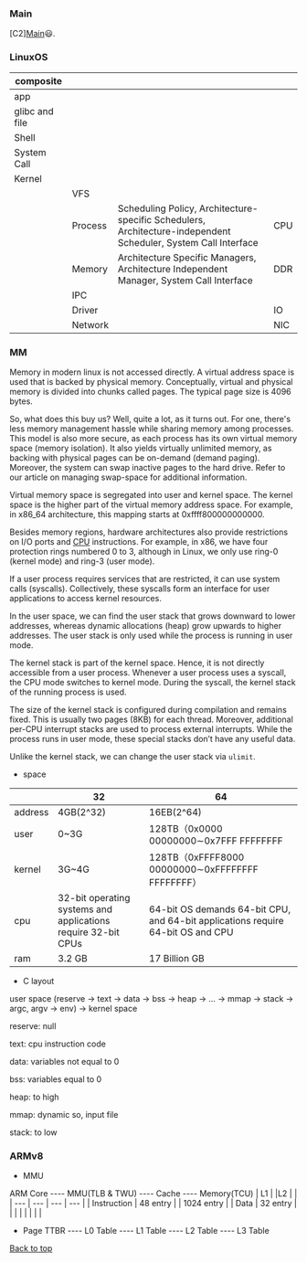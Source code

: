 ### Main

[C2][Main](index.md)😃.

### LinuxOS

|   composite    |         |                                                                                                                |     |
| -------------- | ------- | -------------------------------------------------------------------------------------------------------------- | --- |
| app            |         |                                                                                                                |     |
| glibc and file |         |                                                                                                                |     |
| Shell          |         |                                                                                                                |     |
| System Call    |         |                                                                                                                |     |
| Kernel         |         |                                                                                                                |     |
|                | VFS     |                                                                                                                |     |
|                | Process | Scheduling Policy, Architecture-specific Schedulers, Architecture-independent Scheduler, System Call Interface | CPU |
|                | Memory  | Architecture Specific Managers, Architecture Independent Manager, System Call Interface                        | DDR |
|                | IPC     |                                                                                                                |     |
|                | Driver  |                                                                                                                | IO  |
|                | Network |                                                                                                                | NIC |





### MM

Memory in modern linux is not accessed directly. A virtual address space is used that is backed by physical memory. Conceptually, virtual and physical memory is divided into chunks called pages. The typical page size is 4096 bytes.

So, what does this buy us? Well, quite a lot, as it turns out. For one, there's less memory management hassle while sharing memory among processes. This model is also more secure, as each process has its own virtual memory space (memory isolation). It also yields virtually unlimited memory, as backing with physical pages can be on-demand (demand paging). Moreover, the system can swap inactive pages to the hard drive. Refer to our article on managing swap-space for additional information.

Virtual memory space is segregated into user and kernel space. The kernel space is the higher part of the virtual memory address space. For example, in x86_64 architecture, this mapping starts at 0xffff800000000000.

Besides memory regions, hardware architectures also provide restrictions on I/O ports and [CPU](Hardware_CPU.md) instructions. For example, in x86, we have four protection rings numbered 0 to 3, although in Linux, we only use ring-0 (kernel mode) and ring-3 (user mode).

If a user process requires services that are restricted, it can use system calls (syscalls). Collectively, these syscalls form an interface for user applications to access kernel resources.

In the user space, we can find the user stack that grows downward to lower addresses, whereas dynamic allocations (heap) grow upwards to higher addresses. The user stack is only used while the process is running in user mode.

The kernel stack is part of the kernel space. Hence, it is not directly accessible from a user process. Whenever a user process uses a syscall, the CPU mode switches to kernel mode. During the syscall, the kernel stack of the running process is used.

The size of the kernel stack is configured during compilation and remains fixed. This is usually two pages (8KB) for each thread. Moreover, additional per-CPU interrupt stacks are used to process external interrupts. While the process runs in user mode, these special stacks don’t have any useful data.

Unlike the kernel stack, we can change the user stack via `ulimit`.

- space

|         |                              32                               |                                       64                                        |
| ------- | ------------------------------------------------------------- | ------------------------------------------------------------------------------- |
| address | 4GB(2^32)                                                     | 16EB(2^64)                                                                      |
| user    | 0~3G                                                          | 128TB（0x0000 00000000∼0x7FFF FFFFFFFF                                           |
| kernel  | 3G~4G                                                         | 128TB（0xFFFF8000 00000000∼0xFFFFFFFF FFFFFFFF）                                 |
| cpu     | 32-bit operating systems and applications require 32-bit CPUs | 64-bit OS demands 64-bit CPU, and 64-bit applications require 64-bit OS and CPU |
| ram     | 3.2 GB                                                        | 17 Billion GB                                                                   |

- C layout

user space (reserve -> text -> data -> bss -> heap -> ... -> mmap -> stack -> argc, argv -> env)                                                  -> kernel space

reserve: null

text: cpu instruction code

data: variables not equal to 0

bss: variables equal to 0

heap: to high

mmap: dynamic so, input file

stack: to low

### ARMv8

- MMU

ARM Core ---- MMU(TLB & TWU) ---- Cache ---- Memory(TCU)
| L1    |     |L2     |     |
| --- | --- | --- | --- |
| Instruction    | 48 entry    |     | 1024 entry    |
|  Data   |  32 entry   |     |     |
|     |     |     |     |

- Page
TTBR ---- L0 Table ---- L1 Table ---- L2 Table ---- L3 Table


<a href="#top">Back to top</a>
